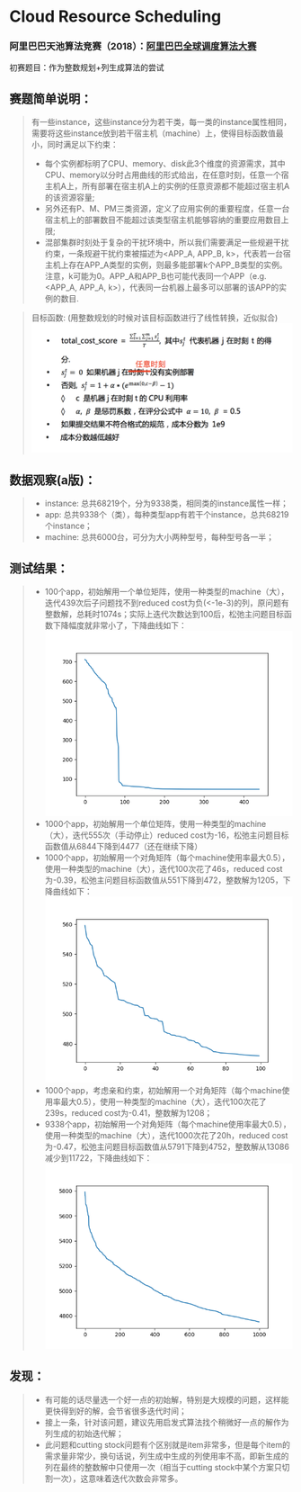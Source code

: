 # Cloud Resource Scheduling
### 阿里巴巴天池算法竞赛（2018）：[阿里巴巴全球调度算法大赛](https://tianchi.aliyun.com/competition/entrance/231663/introduction)

初赛题目：作为整数规划+列生成算法的尝试

## 赛题简单说明：
> 有一些instance，这些instance分为若干类，每一类的instance属性相同，需要将这些instance放到若干宿主机（machine）上，使得目标函数值最小，同时满足以下约束：
>* 每个实例都标明了CPU、memory、disk此3个维度的资源需求，其中CPU、memory以分时占用曲线的形式给出，在任意时刻，任意一个宿主机A上，所有部署在宿主机A上的实例的任意资源都不能超过宿主机A的该资源容量;
>* 另外还有P、M、PM三类资源，定义了应用实例的重要程度，任意一台宿主机上的部署数目不能超过该类型宿主机能够容纳的重要应用数目上限;
>* 混部集群时刻处于复杂的干扰环境中，所以我们需要满足一些规避干扰约束，一条规避干扰约束被描述为<APP_A, APP_B, k>，代表若一台宿主机上存在APP_A类型的实例，则最多能部署k个APP_B类型的实例。注意，k可能为0。APP_A和APP_B也可能代表同一个APP（e.g. <APP_A, APP_A, k>），代表同一台机器上最多可以部署的该APP的实例的数目.

> 目标函数: (用整数规划的时候对该目标函数进行了线性转换，近似拟合)
![](https://github.com/brucefeng10/CloudResourceScheduling/blob/master/resources/score-criteria.jpg)


## 数据观察(a版)：  
>* instance: 总共68219个，分为9338类，相同类的instance属性一样；  
>* app: 总共9338个（类），每种类型app有若干个instance，总共68219个instance；  
>* machine: 总共6000台，可分为大小两种型号，每种型号各一半；  

## 测试结果：
>* 100个app，初始解用一个单位矩阵，使用一种类型的machine（大），迭代439次后子问题找不到reduced cost为负(<-1e-3)的列，原问题有整数解，总耗时1074s；实际上迭代次数达到100后，松弛主问题目标函数下降幅度就非常小了，下降曲线如下：  
![](https://github.com/brucefeng10/CloudResourceScheduling/blob/master/resources/cost_descend_100.png)
>* 1000个app，初始解用一个单位矩阵，使用一种类型的machine（大），迭代555次（手动停止）reduced cost为-16，松弛主问题目标函数值从6844下降到4477（还在继续下降）
>* 1000个app，初始解用一个对角矩阵（每个machine使用率最大0.5），使用一种类型的machine（大），迭代100次花了46s，reduced cost为-0.39，松弛主问题目标函数值从551下降到472，整数解为1205，下降曲线如下：
![](https://github.com/brucefeng10/CloudResourceScheduling/blob/master/resources/cost_descend_1000.png)
>* 1000个app，考虑亲和约束，初始解用一个对角矩阵（每个machine使用率最大0.5），使用一种类型的machine（大），迭代100次花了239s，reduced cost为-0.41，整数解为1208；
>* 9338个app，初始解用一个对角矩阵（每个machine使用率最大0.5），使用一种类型的machine（大），迭代1000次花了20h，reduced cost为-0.47，松弛主问题目标函数值从5791下降到4752，整数解从13086减少到11722，下降曲线如下：
![](https://github.com/brucefeng10/CloudResourceScheduling/blob/master/resources/app9338_itr1000.png)



## 发现：
>* 有可能的话尽量选一个好一点的初始解，特别是大规模的问题，这样能更快得到好的解，会节省很多迭代时间；
>* 接上一条，针对该问题，建议先用启发式算法找个稍微好一点的解作为列生成的初始迭代解；
>* 此问题和cutting stock问题有个区别就是item非常多，但是每个item的需求量非常少，换句话说，列生成中生成的列使用率不高，即新生成的列在最终的整数解中只使用一次（相当于cutting stock中某个方案只切割一次），这意味着迭代次数会非常多。

